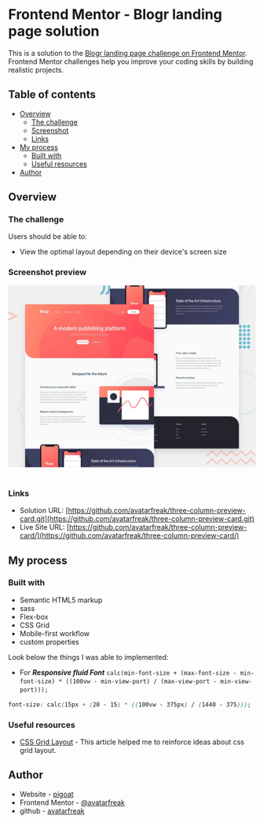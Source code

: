 # Frontend Mentor - Blogr landing page solution

This is a solution to the [Blogr landing page challenge on Frontend Mentor](https://www.frontendmentor.io/challenges/blogr-landing-page-EX2RLAApP). Frontend Mentor challenges help you improve your coding skills by building realistic projects.

## Table of contents

- [Overview](#overview)
  - [The challenge](#the-challenge)
  - [Screenshot](#screenshot)
  - [Links](#links)
- [My process](#my-process)
  - [Built with](#built-with)
  - [Useful resources](#useful-resources)
- [Author](#author)

## Overview

### The challenge

Users should be able to:

- View the optimal layout depending on their device's screen size

### Screenshot preview

![Alt](./images/desktop-preview.jpg "Desktop min-width(1440px)")
<br /><br />

### Links

- Solution URL: [https://github.com/avatarfreak/three-column-preview-card.git](https://github.com/avatarfreak/three-column-preview-card.git)
- Live Site URL: [https://github.com/avatarfreak/three-column-preview-card/](https://github.com/avatarfreak/three-column-preview-card/)

## My process

### Built with

- Semantic HTML5 markup
- sass
- Flex-box
- CSS Grid
- Mobile-first workflow
- custom properties

Look below the things I was able to implemented:

- For **_Responsive fluid Font_** `calc(min-font-size + (max-font-size - min-font-size) * ((100vw - min-view-port) / (max-view-port - min-view-port))); `

```css
font-size: calc(15px + (20 - 15) * ((100vw - 375px) / (1440 - 375)));
```

### Useful resources

- [CSS Grid Layout](https://developer.mozilla.org/en-US/docs/Web/CSS/CSS_Grid_Layout) - This article helped me to reinforce ideas about css grid layout.

## Author

- Website - [pigoat](https://www.pigoat.com)
- Frontend Mentor - [@avatarfreak](https://www.frontendmentor.io/profile/avatarfreak)
- github - [avatarfreak](https://github.com/avatarfreak)
